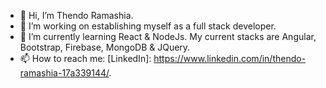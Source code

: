 - 👋 Hi, I’m Thendo Ramashia.
- 👀 I’m working on establishing myself as a full stack developer.
- 🌱 I’m currently learning React & NodeJs. My current stacks are Angular, Bootstrap, Firebase, MongoDB & JQuery.
- 📫 How to reach me: [LinkedIn]: https://www.linkedin.com/in/thendo-ramashia-17a339144/.

<!---
MansaRon/MansaRon is a ✨ special ✨ repository because its `README.md` (this file) appears on your GitHub profile.
You can click the Preview link to take a look at your changes.
--->
